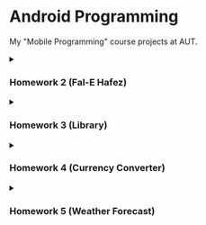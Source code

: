 # Android Programming
My "Mobile Programming" course projects at AUT.

<details>
  <summary><h3>Homework 2 (Fal-E Hafez)</h3></summary>
  In this project, one of the predefined Hafez poems will be chosen randomly and shown to the user when the 'گرفتن فال حافظ' button is touched. 
  Also by touching the 'درباره برنامه' button you can see some info about the program.  
  <br>
  Here is a demo of the application home and one of the chosen poems.  
  <br><br>
  <p align="center">
    <img src="/Android HW02_9831062/Screenshots/2.jpg" alt="Fal-E Hafez Home" style="width: 250px">
    <img src="/Android HW02_9831062/Screenshots/4.jpg" alt="Fal-E Hafez Poem" style="width: 250px">
  </p>
</details>

<details>
  <summary><h3>Homework 3 (Library)</h3></summary>
  In this project, a list of books will be shown to the user. The view can be set so that the books are shown one in each row or 3 in each row.  
  Also by clicking each book, you can see some additional info about it.  
  <br>
  Here is a demo of the application home and the book info section.  
  <br><br>
  <p align="center">
    <img src="/Android HW03_9831062/Screenshots/Screenshot_20221216-115756_Library.jpg" alt="Library Home" style="width: 250px">
    <img src="/Android HW03_9831062/Screenshots/Screenshot_20221216-115939_Library.jpg" alt="Library Book info" style="width: 250px">
  </p>
</details>

<details>
  <summary><h3>Homework 4 (Currency Converter)</h3></summary>
  In this project, the user can convert any of the defined currencies to each other.
  This application uses Live Data for the following purpose and all the amounts would be converted just as the user is typing.
  <br>
  Here is a demo of the application.  
  <br><br>
  <p align="center">
    <img src="/Android HW04_9831062/Screenshots/Screenshot_20221229-092441_Currency Converter.jpg" alt="Currency Converter Home" style="width: 250px">
  </p>
</details>

<details>
  <summary><h3>Homework 5 (Weather Forecast)</h3></summary>
  In this project, the user can choose a city through a list of predefined cities or choose to use their current location.
  After that, the weather forecast of the next 5 days would be shown to the user.
  <br>
  The Following APIs are used in this project:
  <ul>
    <li>IP-based Geolocation: http://ip-api.com</li>
    <li>Weather Forecast: https://openweathermap.org/forecast5</li>
  </ul>
  Here is a demo of the application home, weather forecast page and the error page.  
  <br><br>
  <p align="center">
    <img src="/Android HW05_9831062/Screenshots/Screenshot_20230105-030350_Weather Forecast.jpg" alt="Weather Forecast Home" style="width: 250px">
    <img src="/Android HW05_9831062/Screenshots/Screenshot_20230105-030331_Weather Forecast.jpg" alt="Weather Forecast" style="width: 250px">
    <img src="/Android HW05_9831062/Screenshots/Screenshot_20230105-030400_Weather Forecast.jpg" alt="Weather Forecast Error" style="width: 250px">
  </p>
</details>
